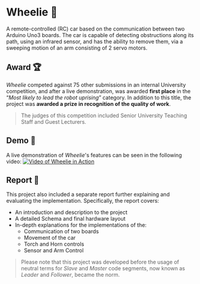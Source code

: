# Wheelie 🚗
A remote-controlled (RC) car based on the communication between two Arduino Uno3 boards. The car is capable of detecting obstructions along its path, using an infrared sensor, and has the ability to remove them, via a sweeping motion of an arm consisting of 2 servo motors.

## Award 🏆
*Wheelie* competed against 75 other submissions in an internal University competition, and after a live demonstration, was awarded **first place** in the “*Most likely to lead the robot uprising*” category. In addition to this title, the project was **awarded a prize in recognition of the quality of work**.
> The judges of this competition included Senior University Teaching Staff and Guest Lecturers.

## Demo 🎥
A live demonstration of *Wheelie*'s features can be seen in the following video: [![Video of Wheelie in Action]({image-url})]({video-url} "Video demonstration")


## Report 📝
This project also included a separate report further explaining and evaluating the implementation. Specifically, the report covers:
- An introduction and description to the project
- A detailed Schema and final hardware layout
- In-depth explanations for the implementations of the:
  - Communication of two boards
  - Movement of the car
  - Torch and Horn controls
  - Sensor and Arm Control
> Please note that this project was developed before the usage of neutral terms for *Slave* and *Master* code segments, now known as *Leader* and *Follower*, became the norm.
